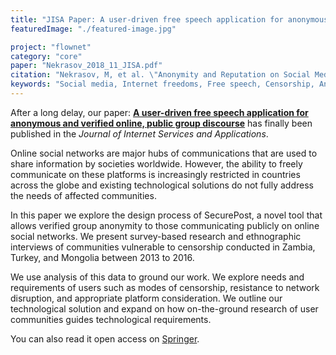 ```yaml
---
title: "JISA Paper: A user-driven free speech application for anonymous and verified online, public group discourse"
featuredImage: "./featured-image.jpg" 

project: "flownet"
category: "core"
paper: "Nekrasov_2018_11_JISA.pdf"
citation: "Nekrasov, M, et al. \"Anonymity and Reputation on Social Media in an Age of Global Internet Dependence\". Journal of Internet Services and Applications. 2018."
keywords: "Social media, Internet freedoms, Free speech, Censorship, Anonymity, ICTD, Android, App"
---
```


After a long delay, our paper: **[A user-driven free speech application for anonymous and verified online, public group discourse](/papers/Nekrasov_2018_11_JISA.pdf)** has finally been published in the *Journal of Internet Services and Applications*.


Online social networks are major hubs of communications that are used to share information by societies worldwide. However, the ability to freely communicate on these platforms is increasingly restricted in countries across the globe and existing technological solutions do not fully address the needs of affected communities. 

In this paper we explore the design process of SecurePost, a novel tool that allows verified group anonymity to those communicating publicly on online social networks.  We present survey-based research and ethnographic interviews of communities vulnerable to censorship conducted in Zambia, Turkey, and Mongolia between 2013 to 2016. 

We use analysis of this data to ground our work.  We explore needs and requirements of users such as modes of censorship, resistance to network disruption, and appropriate platform consideration. We outline our technological solution and expand on how on-the-ground research of user communities guides technological requirements.


You can also read it open access on [Springer](https://link.springer.com/epdf/10.1186/s13174-018-0093-4?author_access_token=ewe0UE7dCKO5oCrn0oIGim_BpE1tBhCbnbw3BuzI2RNMV5ksUF1csWhh1d1z3ipXKAPS97EVUIScM5dF3ja1iuJaJpCqSdJ3oZ873NGtocT7OMbu-L9LXPvb5BRIlS9MKTO5LN9epvyjKqTJ9K704Q%3D%3D).
